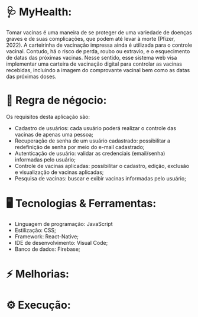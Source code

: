 # 🩺 MyHealth:
Tomar vacinas é uma maneira de se proteger de uma variedade de doenças graves e de suas complicações, que podem até levar à morte (Pfizer, 2022). A carteirinha de vacinação impressa ainda é utilizada para o controle vacinal. Contudo, há o risco de perda, roubo ou extravio, e o esquecimento de datas das próximas vacinas.
Nesse sentido, esse sistema web visa implementar uma carteira de vacinação digital para controlar as vacinas recebidas, incluindo a imagem do comprovante vacinal bem como as datas das próximas doses.


# 📝 Regra de négocio:

Os requisitos desta aplicação são:

* Cadastro de usuários: cada usuário poderá realizar o controle das vacinas de apenas uma pessoa;
* Recuperação de senha de um usuário cadastrado: possibilitar a redefinição de senha por meio do e-mail cadastrado;
* Autenticação de usuário: validar as credenciais (email/senha) informadas pelo usuário;
* Controle de vacinas aplicadas: possibilitar o cadastro, edição, exclusão e visualização de vacinas aplicadas;
* Pesquisa de vacinas: buscar e exibir vacinas informadas pelo usuário;

# 🖥️ Tecnologias & Ferramentas:

* Linguagem de programação: JavaScript
* Estilização: CSS;
* Framework: React-Native;
* IDE de desenvolvimento: Visual Code; 
* Banco de dados: Firebase;

# ⚡ Melhorias:

# ⚙️ Execução:
 
